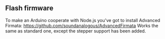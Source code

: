 Flash firmware
-------------------
To make an Arduino cooperate with Node.js you've got to install Advanced Firmata: https://github.com/soundanalogous/AdvancedFirmata
Works the same as standard one, except the stepper support has been added.
